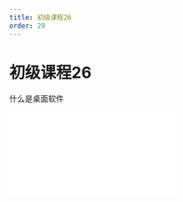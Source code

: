 ```yaml
---
title: 初级课程26
order: 29
---
```

# 初级课程26

  什么是桌面软件

<iframe class="w-full aspect-video" src="//player.bilibili.com/player.html?isOutside=true&aid=114393165665339&bvid=BV1tBLgzwEY9&cid=29590291840&p=1" scrolling="no" border="0" frameborder="no" framespacing="0" allowfullscreen="true"></iframe>
